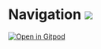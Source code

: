 # Navigation [![](https://img.shields.io/static/v1?label=Sponsor&message=%E2%9D%A4&logo=GitHub&color=%23fe8e86)](https://github.com/sponsors/satheshsat)
[![Open in Gitpod](https://gitpod.io/button/open-in-gitpod.svg)](https://gitpod.io/#https://github.com/satheshsat/navigation)
